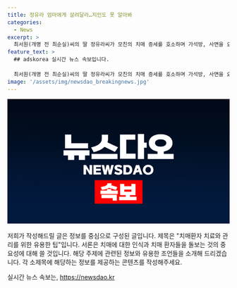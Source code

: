 ```yaml
---
title: 정유라 엄마에게 살려달라…지인도 못 알아봐
categories:
  - News
excerpt: >
  최서원(개명 전 최순실)씨의 딸 정유라씨가 모친의 치매 증세를 호소하며 가석방, 사면을 요구했다. 정유라씨는 어머니의 치매로 병원에 보내는 것이 앵벌이라고 토로했으며, 가석방을 바라는 소망을 표현하며 8∙15에 꼭 석방되기를 바랐다. 최씨는 국정농단 사건으로 징역 18년의 형을 복역 중이며, 가석방 여부에 대한 관심이 증폭되고 있다.
feature_text: >
  ## adskorea 실시간 뉴스 속보입니다.

  최서원(개명 전 최순실)씨의 딸 정유라씨가 모친의 치매 증세를 호소하며 가석방, 사면을 요구했다. 정유라씨는 어머니의 치매로 병원에 보내는 것이 앵벌이라고 토로했으며, 가석방을 바라는 소망을 표현하며 8∙15에 꼭 석방되기를 바랐다. 최씨는 국정농단 사건으로 징역 18년의 형을 복역 중이며, 가석방 여부에 대한 관심이 증폭되고 있다.
image: '/assets/img/newsdao_breakingnews.jpg'
---
```


<p><img src="/assets/img/newsdao_breakingnews.jpg" alt="adskorea 속보" /></p>

<p>저희가 작성해드릴 글은 정보를 중심으로 구성된 글입니다. 제목은 "치매환자 치료와 관리를 위한 유용한 팁"입니다. 서론은 치매에 대한 인식과 치매 환자들을 돌보는 것의 중요성에 대해 쓸 것입니다. 해당 주제에 관련된 정보와 유용한 조언들을 소개해 드리겠습니다. 각 소제목에 해당하는 정보를 제공하는 콘텐츠를 작성해주세요.</p>
실시간 뉴스 속보는, <a href="https://newsdao.kr" rel="dofollow">https://newsdao.kr</a>



